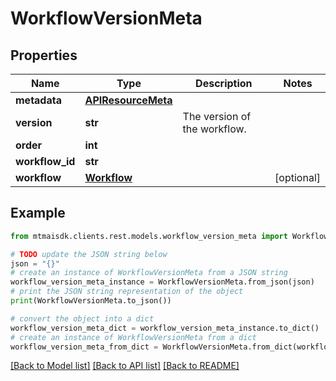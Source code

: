 # WorkflowVersionMeta


## Properties

Name | Type | Description | Notes
------------ | ------------- | ------------- | -------------
**metadata** | [**APIResourceMeta**](APIResourceMeta.md) |  | 
**version** | **str** | The version of the workflow. | 
**order** | **int** |  | 
**workflow_id** | **str** |  | 
**workflow** | [**Workflow**](Workflow.md) |  | [optional] 

## Example

```python
from mtmaisdk.clients.rest.models.workflow_version_meta import WorkflowVersionMeta

# TODO update the JSON string below
json = "{}"
# create an instance of WorkflowVersionMeta from a JSON string
workflow_version_meta_instance = WorkflowVersionMeta.from_json(json)
# print the JSON string representation of the object
print(WorkflowVersionMeta.to_json())

# convert the object into a dict
workflow_version_meta_dict = workflow_version_meta_instance.to_dict()
# create an instance of WorkflowVersionMeta from a dict
workflow_version_meta_from_dict = WorkflowVersionMeta.from_dict(workflow_version_meta_dict)
```
[[Back to Model list]](../README.md#documentation-for-models) [[Back to API list]](../README.md#documentation-for-api-endpoints) [[Back to README]](../README.md)


